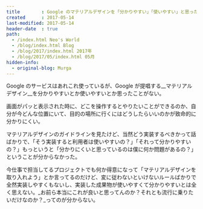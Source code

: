 ```yaml
---
title        : Google のマテリアルデザインを「分かりやすい」「使いやすい」と思ったことがない
created      : 2017-05-14
last-modified: 2017-05-14
header-date  : true
path:
  - /index.html Neo's World
  - /blog/index.html Blog
  - /blog/2017/index.html 2017年
  - /blog/2017/05/index.html 05月
hidden-info:
  - original-blog: Murga
---
```


Google のサービスはあれこれ使っているが、Google が提唱する__マテリアルデザイン__を分かりやすいとか使いやすいとか思ったことがない。

画面がパッと表示された時に、どこを操作するとやりたいことができるのか、自分が今どんな位置にいて、目的の場所に行くにはどうしたらいいのかが致命的に分かりにくい。

マテリアルデザインのガイドラインを見たけど、当然どう実装するべきかって話ばかりで、「そう実装すると利用者は使いやすいの？」「それって分かりやすいの？」もっというと「分かりにくいと思っているのは僕に何か問題があるの？」ということが分からなかった。

今仕事で担当してるプロジェクトでも何か得意になって「マテリアルデザインを取り入れよう」とか言ってるのだけど、変に従わないといけないルールばかりで全然実装しやすくもないし、実装した成果物が使いやすくて分かりやすいとは全く思えない。_お前ら本当にこれが良いと思ってんのか？それとも流行に乗りたいだけなのか？_ってのが分からない。
